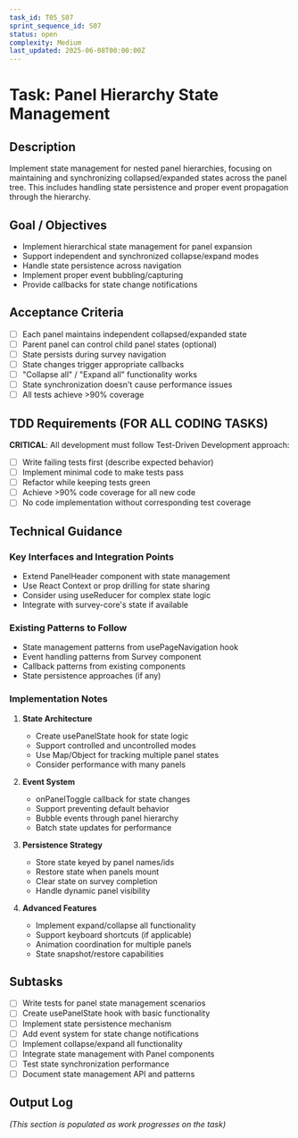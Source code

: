 ```yaml
---
task_id: T05_S07
sprint_sequence_id: S07
status: open
complexity: Medium
last_updated: 2025-06-08T00:00:00Z
---
```


# Task: Panel Hierarchy State Management

## Description
Implement state management for nested panel hierarchies, focusing on maintaining and synchronizing collapsed/expanded states across the panel tree. This includes handling state persistence and proper event propagation through the hierarchy.

## Goal / Objectives
- Implement hierarchical state management for panel expansion
- Support independent and synchronized collapse/expand modes
- Handle state persistence across navigation
- Implement proper event bubbling/capturing
- Provide callbacks for state change notifications

## Acceptance Criteria
- [ ] Each panel maintains independent collapsed/expanded state
- [ ] Parent panel can control child panel states (optional)
- [ ] State persists during survey navigation
- [ ] State changes trigger appropriate callbacks
- [ ] "Collapse all" / "Expand all" functionality works
- [ ] State synchronization doesn't cause performance issues
- [ ] All tests achieve >90% coverage

## TDD Requirements (FOR ALL CODING TASKS)
**CRITICAL**: All development must follow Test-Driven Development approach:
- [ ] Write failing tests first (describe expected behavior)
- [ ] Implement minimal code to make tests pass
- [ ] Refactor while keeping tests green
- [ ] Achieve >90% code coverage for all new code
- [ ] No code implementation without corresponding test coverage

## Technical Guidance

### Key Interfaces and Integration Points
- Extend PanelHeader component with state management
- Use React Context or prop drilling for state sharing
- Consider using useReducer for complex state logic
- Integrate with survey-core's state if available

### Existing Patterns to Follow
- State management patterns from usePageNavigation hook
- Event handling patterns from Survey component
- Callback patterns from existing components
- State persistence approaches (if any)

### Implementation Notes

1. **State Architecture**
   - Create usePanelState hook for state logic
   - Support controlled and uncontrolled modes
   - Use Map/Object for tracking multiple panel states
   - Consider performance with many panels

2. **Event System**
   - onPanelToggle callback for state changes
   - Support preventing default behavior
   - Bubble events through panel hierarchy
   - Batch state updates for performance

3. **Persistence Strategy**
   - Store state keyed by panel names/ids
   - Restore state when panels mount
   - Clear state on survey completion
   - Handle dynamic panel visibility

4. **Advanced Features**
   - Implement expand/collapse all functionality
   - Support keyboard shortcuts (if applicable)
   - Animation coordination for multiple panels
   - State snapshot/restore capabilities

## Subtasks
- [ ] Write tests for panel state management scenarios
- [ ] Create usePanelState hook with basic functionality
- [ ] Implement state persistence mechanism
- [ ] Add event system for state change notifications
- [ ] Implement collapse/expand all functionality
- [ ] Integrate state management with Panel components
- [ ] Test state synchronization performance
- [ ] Document state management API and patterns

## Output Log
*(This section is populated as work progresses on the task)*
